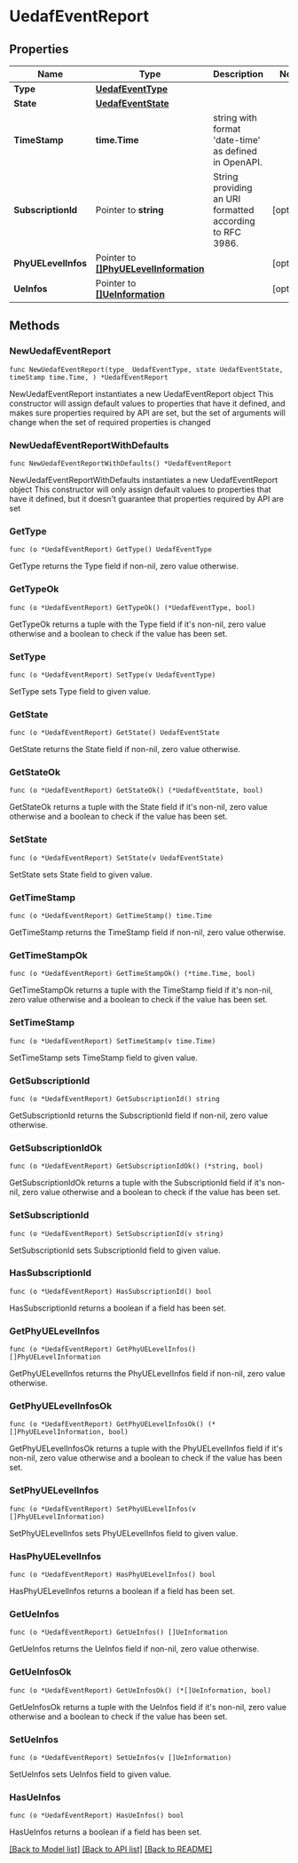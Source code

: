 # UedafEventReport

## Properties

Name | Type | Description | Notes
------------ | ------------- | ------------- | -------------
**Type** | [**UedafEventType**](UedafEventType.md) |  | 
**State** | [**UedafEventState**](UedafEventState.md) |  | 
**TimeStamp** | **time.Time** | string with format &#39;date-time&#39; as defined in OpenAPI. | 
**SubscriptionId** | Pointer to **string** | String providing an URI formatted according to RFC 3986. | [optional] 
**PhyUELevelInfos** | Pointer to [**[]PhyUELevelInformation**](PhyUELevelInformation.md) |  | [optional] 
**UeInfos** | Pointer to [**[]UeInformation**](UeInformation.md) |  | [optional] 

## Methods

### NewUedafEventReport

`func NewUedafEventReport(type_ UedafEventType, state UedafEventState, timeStamp time.Time, ) *UedafEventReport`

NewUedafEventReport instantiates a new UedafEventReport object
This constructor will assign default values to properties that have it defined,
and makes sure properties required by API are set, but the set of arguments
will change when the set of required properties is changed

### NewUedafEventReportWithDefaults

`func NewUedafEventReportWithDefaults() *UedafEventReport`

NewUedafEventReportWithDefaults instantiates a new UedafEventReport object
This constructor will only assign default values to properties that have it defined,
but it doesn't guarantee that properties required by API are set

### GetType

`func (o *UedafEventReport) GetType() UedafEventType`

GetType returns the Type field if non-nil, zero value otherwise.

### GetTypeOk

`func (o *UedafEventReport) GetTypeOk() (*UedafEventType, bool)`

GetTypeOk returns a tuple with the Type field if it's non-nil, zero value otherwise
and a boolean to check if the value has been set.

### SetType

`func (o *UedafEventReport) SetType(v UedafEventType)`

SetType sets Type field to given value.


### GetState

`func (o *UedafEventReport) GetState() UedafEventState`

GetState returns the State field if non-nil, zero value otherwise.

### GetStateOk

`func (o *UedafEventReport) GetStateOk() (*UedafEventState, bool)`

GetStateOk returns a tuple with the State field if it's non-nil, zero value otherwise
and a boolean to check if the value has been set.

### SetState

`func (o *UedafEventReport) SetState(v UedafEventState)`

SetState sets State field to given value.


### GetTimeStamp

`func (o *UedafEventReport) GetTimeStamp() time.Time`

GetTimeStamp returns the TimeStamp field if non-nil, zero value otherwise.

### GetTimeStampOk

`func (o *UedafEventReport) GetTimeStampOk() (*time.Time, bool)`

GetTimeStampOk returns a tuple with the TimeStamp field if it's non-nil, zero value otherwise
and a boolean to check if the value has been set.

### SetTimeStamp

`func (o *UedafEventReport) SetTimeStamp(v time.Time)`

SetTimeStamp sets TimeStamp field to given value.


### GetSubscriptionId

`func (o *UedafEventReport) GetSubscriptionId() string`

GetSubscriptionId returns the SubscriptionId field if non-nil, zero value otherwise.

### GetSubscriptionIdOk

`func (o *UedafEventReport) GetSubscriptionIdOk() (*string, bool)`

GetSubscriptionIdOk returns a tuple with the SubscriptionId field if it's non-nil, zero value otherwise
and a boolean to check if the value has been set.

### SetSubscriptionId

`func (o *UedafEventReport) SetSubscriptionId(v string)`

SetSubscriptionId sets SubscriptionId field to given value.

### HasSubscriptionId

`func (o *UedafEventReport) HasSubscriptionId() bool`

HasSubscriptionId returns a boolean if a field has been set.

### GetPhyUELevelInfos

`func (o *UedafEventReport) GetPhyUELevelInfos() []PhyUELevelInformation`

GetPhyUELevelInfos returns the PhyUELevelInfos field if non-nil, zero value otherwise.

### GetPhyUELevelInfosOk

`func (o *UedafEventReport) GetPhyUELevelInfosOk() (*[]PhyUELevelInformation, bool)`

GetPhyUELevelInfosOk returns a tuple with the PhyUELevelInfos field if it's non-nil, zero value otherwise
and a boolean to check if the value has been set.

### SetPhyUELevelInfos

`func (o *UedafEventReport) SetPhyUELevelInfos(v []PhyUELevelInformation)`

SetPhyUELevelInfos sets PhyUELevelInfos field to given value.

### HasPhyUELevelInfos

`func (o *UedafEventReport) HasPhyUELevelInfos() bool`

HasPhyUELevelInfos returns a boolean if a field has been set.

### GetUeInfos

`func (o *UedafEventReport) GetUeInfos() []UeInformation`

GetUeInfos returns the UeInfos field if non-nil, zero value otherwise.

### GetUeInfosOk

`func (o *UedafEventReport) GetUeInfosOk() (*[]UeInformation, bool)`

GetUeInfosOk returns a tuple with the UeInfos field if it's non-nil, zero value otherwise
and a boolean to check if the value has been set.

### SetUeInfos

`func (o *UedafEventReport) SetUeInfos(v []UeInformation)`

SetUeInfos sets UeInfos field to given value.

### HasUeInfos

`func (o *UedafEventReport) HasUeInfos() bool`

HasUeInfos returns a boolean if a field has been set.


[[Back to Model list]](../README.md#documentation-for-models) [[Back to API list]](../README.md#documentation-for-api-endpoints) [[Back to README]](../README.md)



